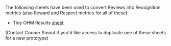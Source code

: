 The following sheets have been used to convert Reviews into Recognition metrics (also Reward and Respect metrics for all of these):

- Tiny OHM Results [sheet](https://docs.google.com/spreadsheets/d/1HS7HFa9y6PfF61_wTuCAbj9RTHe94VLXulS0pDYgtns/edit?usp=sharing)

(Contact Cooper Smout if you'd like access to duplicate one of these sheets for a new prototype)
